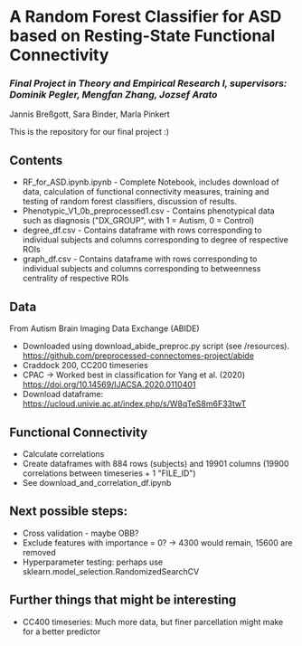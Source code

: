 # A Random Forest Classifier for ASD based on Resting-State Functional Connectivity
### *Final Project in Theory and Empirical Research I, supervisors: Dominik Pegler, Mengfan Zhang, Jozsef Arato* 
Jannis Breßgott, Sara Binder, Marla Pinkert

This is the repository for our final project :)

## Contents
- RF_for_ASD.ipynb.ipynb - Complete Notebook, includes download of data, calculation of functional connectivity measures, training and testing of random forest classifiers, discussion of results.
- Phenotypic_V1_0b_preprocessed1.csv - Contains phenotypical data such as diagnosis ("DX_GROUP", with 1 = Autism, 0 = Control)
- degree_df.csv - Contains dataframe with rows corresponding to individual subjects and columns corresponding to degree of respective ROIs
- graph_df.csv - Contains dataframe with rows corresponding to individual subjects and columns corresponding to betweenness centrality of respective ROIs


## Data
From Autism Brain Imaging Data Exchange (ABIDE)
- Downloaded using download_abide_preproc.py script (see /resources). https://github.com/preprocessed-connectomes-project/abide 
- Craddock 200, CC200 timeseries 
- CPAC → Worked best in classification for Yang et al. (2020) https://doi.org/10.14569/IJACSA.2020.0110401 
- Download dataframe: https://ucloud.univie.ac.at/index.php/s/W8qTeS8m6F33twT 

## Functional Connectivity
- Calculate correlations
- Create dataframes with 884 rows (subjects) and 19901 columns (19900 correlations between timeseries + 1 "FILE_ID")
- See download_and_correlation_df.ipynb

## Next possible steps:
- Cross validation - maybe OBB?
- Exclude features with importance = 0? -> 4300 would remain, 15600 are removed
- Hyperparameter testing: perhaps use sklearn.model_selection.RandomizedSearchCV

## Further things that might be interesting
- CC400 timeseries: Much more data, but finer parcellation might make for a better predictor
